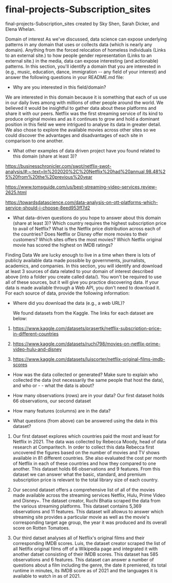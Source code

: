 # final-projects-Subscription_sites
final-projects-Subscription_sites created by Sky Shen, Sarah Dicker, and Elena Whelan.


Domain of interest
As we've discussed, data science can expose underlying patterns in any domain that uses or collects data (which is nearly any domain). Anything from the forced relocation of homeless individuals (Links to an external site.) to how people gender representation (Links to an external site.) in the media, data can expose interesting (and actionable) patterns. In this section, you'll identify a domain that you are interested in (e.g., music, education, dance, immigration -- any field of your interest) and answer the following questions in your README.md file:

- Why are you interested in this field/domain?

We are interested in this domain because it is something that each of us use in our daily lives among with millions of other people around the world. We believed it would be insightful to gather data about these platforms and share it with our peers. Netflix was the first streaming service of its kind to produce original movies and as it continues to grow and hold a dominant position in this field we were intrigued to analyse its data in greater detail.
We also chose to explore the available movies across other sites so we could discover the advantages and disadvantages of each site in comparison to one another. 

- What other examples of data driven project have you found related to this domain (share at least 3)?

https://businesschronicler.com/swot/netflix-swot-analysis/#:~:text=In%202020%2C%20Netflix%20had%20annual,98.48%25%20from%20the%20previous%20year

https://www.tomsguide.com/us/best-streaming-video-services,review-2625.html

https://towardsdatascience.com/data-analysis-on-ott-platforms-which-service-should-i-choose-8eed953ff7d2

- What data-driven questions do you hope to answer about this domain (share at least 3)?
Which country requires the highest subscription price to avail of Netflix?
What is the Netflix price distribution across each of the countries?
Does Netflix or Disney offer more movies to their customers? 
Which sites offers the most movies?
Which Netflix original movie has scored the highest on IMDB ratings? 


Finding Data
We are lucky enough to live in a time when there is lots of publicly available data made possible by governments, journalists, academics, and companies. In this section, you will identify and download at least 3 sources of data related to your domain of interest described above (into a folder you create called data/). You won't be required to use all of these sources, but it will give you practice discovering data. If your data is made available through a Web API, you don't need to download it. For each source of data, provide the following information:

- Where did you download the data (e.g., a web URL)?
  
  We found datasets from the Kaggle. The links for each dataset are below:
  
1. https://www.kaggle.com/datasets/prasertk/netflix-subscription-price-in-different-countries

2. https://www.kaggle.com/datasets/ruchi798/movies-on-netflix-prime-video-hulu-and-disney

3. https://www.kaggle.com/datasets/luiscorter/netflix-original-films-imdb-scores

- How was the data collected or generated? Make sure to explain who collected the data (not necessarily the same people that host the data), and who or - - what the data is about?

- How many observations (rows) are in your data?
Our first dataset holds 66 observations, our second dataset

- How many features (columns) are in the data?

- What questions (from above) can be answered using the data in this dataset?

1. Our first dataset explores which countries paid the most and least for Netflix in 2021. The data was collected by Rebecca Moody, head of data research at Comparitech. In order to collect this data Rebecca first uncovered the figures based on the number of movies and TV shows available in 81 different countries. She also evaluated the cost per month of Netflix in each of these countries and how they compared to one another. This dataset holds 66 observations and 9 features. From this dataset we can answer what the basic, standard, and premium subscription price is relevant to the total library size of each country. 

2. Our second dataset offers a comprehensive list of all of the movies made available across the streaming services Netflix, Hulu, Prime Video and Disney+. The dataset creator, Ruchi Bhatia scraped the data from the various streaming platforms. This dataset contains 5,369 observations and 11 features. This dataset will allowus to answer which streaming site provides a particular movie as well as the movie's corresponding target age group, the year it was produced and its overall score on Rotten Tomatoes. 

3. Our third datset analyses all of Netflix's original films and their corresponding IMDB scores. Luis, the dataset creator scraped the list of all Netlfix original films off of a Wikipedia page and integrated it with another datset consisting of their IMDB scores. This dataset has 585 observations and 6 features. This dataset can answer a number of questions about a film including the genre, the date it premiered, its total runtime in minutes, its IMDB score as of 2021 and the languages it is available to watch in as of 2021. 

